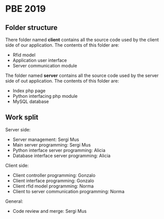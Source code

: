 # PBE 2019

## Folder structure

There folder named **client** contains all the source code used by the client side of our application. The contents of this folder are:

- Rfid model
- Application user interface
- Server communication module

The folder named **server** contains all the source code used by the server side of out application. The contents of this folder are:

- Index php page
- Python interfacing php module
- MySQL database

## Work split

Server side:

- Server management: Sergi Mus
- Main server programming: Sergi Mus
- Python interface server programming: Alicia
- Database interface server programming: Alicia

Client side:

- Client controller programming: Gonzalo
- Client interface programming: Gonzalo
- Client rfid model programming: Norma
- Client to server communication programming: Norma

General:

- Code review and merge: Sergi Mus
